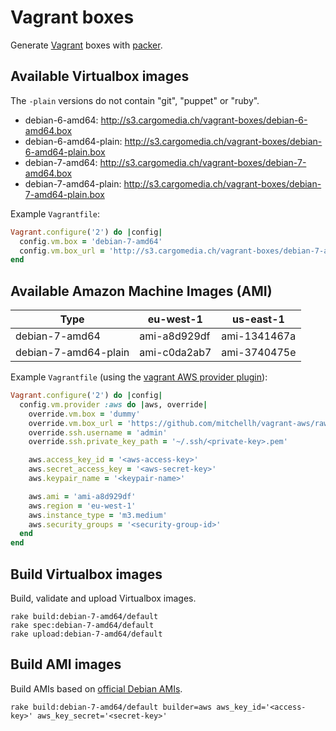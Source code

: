 Vagrant boxes
=============
Generate [Vagrant](http://www.vagrantup.com/) boxes with [packer](http://www.packer.io/).

Available Virtualbox images
---------------------------
The `-plain` versions do not contain "git", "puppet" or "ruby".

- debian-6-amd64: http://s3.cargomedia.ch/vagrant-boxes/debian-6-amd64.box
- debian-6-amd64-plain: http://s3.cargomedia.ch/vagrant-boxes/debian-6-amd64-plain.box
- debian-7-amd64: http://s3.cargomedia.ch/vagrant-boxes/debian-7-amd64.box
- debian-7-amd64-plain: http://s3.cargomedia.ch/vagrant-boxes/debian-7-amd64-plain.box

Example `Vagrantfile`:
```ruby
Vagrant.configure('2') do |config|
  config.vm.box = 'debian-7-amd64'
  config.vm.box_url = 'http://s3.cargomedia.ch/vagrant-boxes/debian-7-amd64.box'
end
```

Available Amazon Machine Images (AMI)
--------------------------------------------------------
| Type                   | eu-west-1    | us-east-1    |
| ---------------------- |--------------|--------------|
| debian-7-amd64         | ami-a8d929df | ami-1341467a |
| debian-7-amd64-plain   | ami-c0da2ab7 | ami-3740475e |

Example `Vagrantfile` (using the [vagrant AWS provider plugin](https://github.com/mitchellh/vagrant-aws)):
```ruby
Vagrant.configure('2') do |config|
  config.vm.provider :aws do |aws, override|
    override.vm.box = 'dummy'
    override.vm.box_url = 'https://github.com/mitchellh/vagrant-aws/raw/master/dummy.box'
    override.ssh.username = 'admin'
    override.ssh.private_key_path = '~/.ssh/<private-key>.pem'

    aws.access_key_id = '<aws-access-key>'
    aws.secret_access_key = '<aws-secret-key>'
    aws.keypair_name = '<keypair-name>'

    aws.ami = 'ami-a8d929df'
    aws.region = 'eu-west-1'
    aws.instance_type = 'm3.medium'
    aws.security_groups = '<security-group-id>'
  end
end

```

Build Virtualbox images
-----------------------
Build, validate and upload Virtualbox images.
```
rake build:debian-7-amd64/default
rake spec:debian-7-amd64/default
rake upload:debian-7-amd64/default
```

Build AMI images
----------------
Build AMIs based on [official Debian AMIs](https://wiki.debian.org/Cloud/AmazonEC2Image/Wheezy).
```
rake build:debian-7-amd64/default builder=aws aws_key_id='<access-key>' aws_key_secret='<secret-key>'
```
